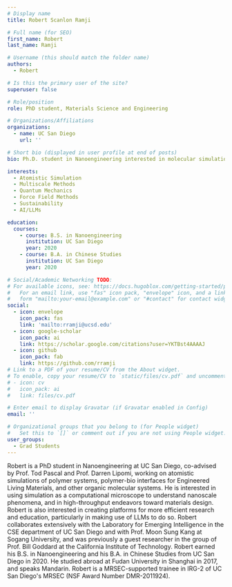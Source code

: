 ```yaml
---
# Display name
title: Robert Scanlon Ramji

# Full name (for SEO)
first_name: Robert
last_name: Ramji

# Username (this should match the folder name)
authors:
  - Robert

# Is this the primary user of the site?
superuser: false

# Role/position
role: PhD student, Materials Science and Engineering 

# Organizations/Affiliations
organizations:
  - name: UC San Diego
    url: ''

# Short bio (displayed in user profile at end of posts)
bio: Ph.D. student in Nanoengineering interested in molecular simulation methods and AI for materials science and education

interests:
  - Atomistic Simulation
  - Multiscale Methods
  - Quantum Mechanics
  - Force Field Methods
  - Sustainability
  - AI/LLMs

education:
  courses:
    - course: B.S. in Nanoengineering 
      institution: UC San Diego
      year: 2020
    - course: B.A. in Chinese Studies 
      institution: UC San Diego
      year: 2020

# Social/Academic Networking TODO:
# For available icons, see: https://docs.hugoblox.com/getting-started/page-builder/#icons
#   For an email link, use "fas" icon pack, "envelope" icon, and a link in the
#   form "mailto:your-email@example.com" or "#contact" for contact widget.
social:
  - icon: envelope
    icon_pack: fas
    link: 'mailto:rramji@ucsd.edu'
  - icon: google-scholar
    icon_pack: ai
    link: https://scholar.google.com/citations?user=YKTBst4AAAAJ
  - icon: github
    icon_pack: fab
    link: https://github.com/rramji
# Link to a PDF of your resume/CV from the About widget.
# To enable, copy your resume/CV to `static/files/cv.pdf` and uncomment the lines below.
# - icon: cv
#   icon_pack: ai
#   link: files/cv.pdf

# Enter email to display Gravatar (if Gravatar enabled in Config)
email: ''

# Organizational groups that you belong to (for People widget)
#   Set this to `[]` or comment out if you are not using People widget.
user_groups:
  - Grad Students
---
```


Robert is a PhD student in Nanoengineering at UC San Diego, co-advised by Prof. Tod Pascal and Prof. Darren Lipomi, working on atomistic simulations of polymer systems, polymer-bio interfaces for Engineered Living Materials, and other organic molecular systems. He is interested in using simulation as a computational microscope to understand nanoscale phenomena, and in high-throughput endeavors toward materials design. Robert is also interested in creating platforms for more efficient research and education, particularly in making use of LLMs to do so. Robert collaborates extensively with the Laboratory for Emerging Intelligence in the CSE department of UC San Diego and with Prof. Moon Sung Kang at Sogang University, and was previously a guest researcher in the group of Prof. Bill Goddard at the California Institute of Technology. Robert earned his B.S. in Nanoengineering and his B.A. in Chinese Studies from UC San Diego in 2020. He studied abroad at Fudan University in Shanghai in 2017, and speaks Mandarin. Robert is a MRSEC-supported trainee in IRG-2 of UC San Diego's MRSEC (NSF Award Number DMR-2011924).
